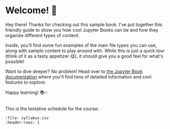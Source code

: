 # Welcome! 👋

Hey there! Thanks for checking out this sample book. I've put together this friendly guide to show you how cool Jupyter Books can be and how they organize different types of content.

Inside, you'll find some fun examples of the main file types you can use, along with sample content to play around with. While this is just a quick tour (think of it as a tasty appetizer 😋), it should give you a good feel for what's possible!

Want to dive deeper? No problem! Head over to [the Jupyter Book documentation](https://jupyterbook.org) where you'll find tons of detailed information and cool features to explore.

Happy learning! 📚✨

```{tableofcontents}
```

This is the tentative schedule for the course:

```{csv-table} Schedule
:file: syllabus.csv
:header-rows: 1
```